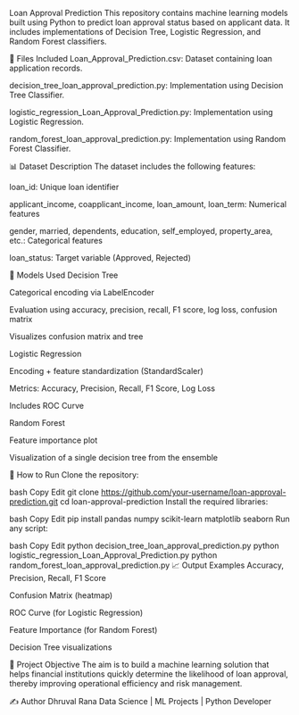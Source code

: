 Loan Approval Prediction
This repository contains machine learning models built using Python to predict loan approval status based on applicant data. It includes implementations of Decision Tree, Logistic Regression, and Random Forest classifiers.

📁 Files Included
Loan_Approval_Prediction.csv: Dataset containing loan application records.

decision_tree_loan_approval_prediction.py: Implementation using Decision Tree Classifier.

logistic_regression_Loan_Approval_Prediction.py: Implementation using Logistic Regression.

random_forest_loan_approval_prediction.py: Implementation using Random Forest Classifier.

📊 Dataset Description
The dataset includes the following features:

loan_id: Unique loan identifier

applicant_income, coapplicant_income, loan_amount, loan_term: Numerical features

gender, married, dependents, education, self_employed, property_area, etc.: Categorical features

loan_status: Target variable (Approved, Rejected)

🧠 Models Used
Decision Tree

Categorical encoding via LabelEncoder

Evaluation using accuracy, precision, recall, F1 score, log loss, confusion matrix

Visualizes confusion matrix and tree

Logistic Regression

Encoding + feature standardization (StandardScaler)

Metrics: Accuracy, Precision, Recall, F1 Score, Log Loss

Includes ROC Curve

Random Forest

Feature importance plot

Visualization of a single decision tree from the ensemble

🔧 How to Run
Clone the repository:

bash
Copy
Edit
git clone https://github.com/your-username/loan-approval-prediction.git
cd loan-approval-prediction
Install the required libraries:

bash
Copy
Edit
pip install pandas numpy scikit-learn matplotlib seaborn
Run any script:

bash
Copy
Edit
python decision_tree_loan_approval_prediction.py
python logistic_regression_Loan_Approval_Prediction.py
python random_forest_loan_approval_prediction.py
📈 Output Examples
Accuracy, Precision, Recall, F1 Score

Confusion Matrix (heatmap)

ROC Curve (for Logistic Regression)

Feature Importance (for Random Forest)

Decision Tree visualizations

📌 Project Objective
The aim is to build a machine learning solution that helps financial institutions quickly determine the likelihood of loan approval, thereby improving operational efficiency and risk management.

✍️ Author
Dhruval Rana
Data Science | ML Projects | Python Developer
